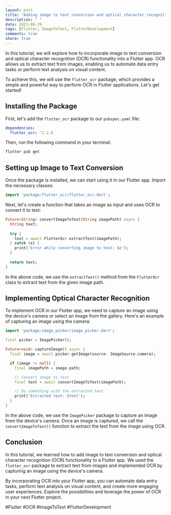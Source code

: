 ```yaml
---
layout: post
title: "Adding image to text conversion and optical character recognition in a Flutter app"
description: " "
date: 2023-09-29
tags: [Flutter, ImageToText, FlutterDevelopment]
comments: true
share: true
---
```


In this tutorial, we will explore how to incorporate image to text conversion and optical character recognition (OCR) functionality into a Flutter app. OCR allows us to extract text from images, enabling us to automate data entry tasks or perform text analysis on visual content.

To achieve this, we will use the `flutter_ocr` package, which provides a simple and powerful way to perform OCR in Flutter applications. Let's get started!

## Installing the Package

First, let's add the `flutter_ocr` package to our `pubspec.yaml` file:

```yaml
dependencies:
  flutter_ocr: ^2.2.0
```

Then, run the following command in your terminal:

```bash
flutter pub get
```

## Setting up Image to Text Conversion

Once the package is installed, we can start using it in our Flutter app. Import the necessary classes:

```dart
import 'package:flutter_ocr/flutter_ocr.dart';
```

Next, let's create a function that takes an image as input and uses OCR to convert it to text:

```dart
Future<String> convertImageToText(String imagePath) async {
  String text;
  
  try {
    text = await FlutterOcr.extractText(imagePath);
  } catch (e) {
    print('Error while converting image to text: $e');
  }
  
  return text;
}
```

In the above code, we use the `extractText()` method from the `FlutterOcr` class to extract text from the given image path.

## Implementing Optical Character Recognition

To implement OCR in our Flutter app, we need to capture an image using the device's camera or select an image from the gallery. Here's an example of capturing an image using the camera:

```dart
import 'package:image_picker/image_picker.dart';

final picker = ImagePicker();

Future<void> captureImage() async {
  final image = await picker.getImage(source: ImageSource.camera);

  if (image != null) {
    final imagePath = image.path;

    // Convert image to text
    final text = await convertImageToText(imagePath);

    // Do something with the extracted text
    print('Extracted text: $text');
  }
}
```

In the above code, we use the `ImagePicker` package to capture an image from the device's camera. Once an image is captured, we call the `convertImageToText()` function to extract the text from the image using OCR.

## Conclusion

In this tutorial, we learned how to add image to text conversion and optical character recognition (OCR) functionality to a Flutter app. We used the `flutter_ocr` package to extract text from images and implemented OCR by capturing an image using the device's camera.

By incorporating OCR into your Flutter app, you can automate data entry tasks, perform text analysis on visual content, and create more engaging user experiences. Explore the possibilities and leverage the power of OCR in your next Flutter project.

#Flutter #OCR #ImageToText #FlutterDevelopment